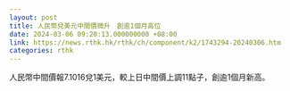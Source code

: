 ```yaml
---
layout: post
title: 人民幣兌美元中間價微升　創逾1個月高位
date: 2024-03-06 09:20:13.000000000 +08:00
link: https://news.rthk.hk/rthk/ch/component/k2/1743294-20240306.htm
categories: rthk
---
```


人民幣中間價報7.1016兌1美元，較上日中間價上調11點子，創逾1個月新高。
